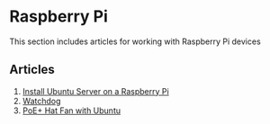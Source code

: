 # Raspberry Pi

This section includes articles for working with Raspberry Pi devices

## Articles

1. [Install Ubuntu Server on a Raspberry Pi](Install-Ubuntu-On-Raspberry-Pi.md)
1. [Watchdog](../Linux//Watchdog.md#hardware-devices)
1. [PoE+ Hat Fan with Ubuntu](Ubuntu-POE-Hat-Fan.md)
